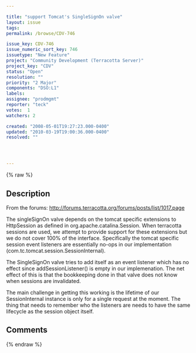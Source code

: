 ```yaml
---

title: "support Tomcat's SingleSignOn valve"
layout: issue
tags: 
permalink: /browse/CDV-746

issue_key: CDV-746
issue_numeric_sort_key: 746
issuetype: "New Feature"
project: "Community Development (Terracotta Server)"
project_key: "CDV"
status: "Open"
resolution: ""
priority: "2 Major"
components: "DSO:L1"
labels: 
assignee: "prodmgmt"
reporter: "teck"
votes:  1
watchers: 2

created: "2008-05-01T19:27:23.000-0400"
updated: "2010-03-19T19:00:36.000-0400"
resolved: ""




---
```


{% raw %}

## Description

<div markdown="1" class="description">

From the forums:
http://forums.terracotta.org/forums/posts/list/1017.page

The singleSignOn valve depends on the tomcat specific extensions to HttpSession as defined in org.apache.catalina.Session. When terracotta sessions are used, we attempt to provide support for these extensions but we do not cover 100% of the interface. Specifically the tomcat specific session event listeners are essentially no-ops in our implementation (com.tc.tomcat.session.SessionInternal). 

The SingleSignOn valve tries to add itself as an event listener which has no effect since addSessionListener() is empty in our implemenation. The net effect of this is that the bookkeeping done in that valve does not know when sessions are invalidated. 

The main challenge in getting this working is the lifetime of our SessionInternal instance is only for a single request at the moment. The thing that needs to remember who the listeners are needs to have the same lifecycle as the session object itself.

</div>

## Comments



{% endraw %}
